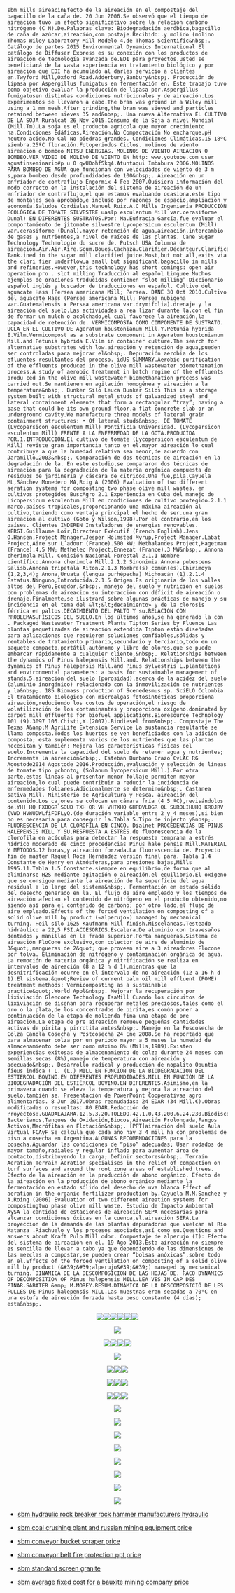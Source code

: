 
```
sbm mills aireacinEfecto de la aireación en el compostaje del bagacillo de la caña de. 20 Jun 2006.Se observó que el tiempo de aireación tuvo un efecto significativo sobre la relación carbono nitrógeno (C N).De.Palabras clave: Biodegradación aeróbica,bagacillo de caña de azúcar,aireación,com postaje.Recibido:.y molido (molino Thomas Wiley Laboratory Mill Modelo 4,de Thomas Scientific&nbsp;. Catálogo de partes 2015 Environmental Dynamics International El catálogo de Diffuser Express es su conexión con los productos de aireación de tecnología avanzada de.EDI para proyectos.usted se beneficiará de la vasta experiencia en tratamiento biológico y por aireación que EDI ha acumulado al darles servicio a clientes en.Twyford Mill,Oxford Road.Adderbury,Banbury&nbsp;. Producción de lipasa por Aspergillus fumigatus en fermentación en. Este trabajo tuvo como objetivo evaluar la producción de lipasa por.Aspergillus fumigatusen distintas condiciones nutricionales y de aireación.Los experimentos se llevaron a cabo.The bran was ground in a Wiley mill using a 1 mm mesh.After grinding,the bran was sieved and particles retained between sieves 35 and&nbsp;. Una nueva Alternativa EL CULTIVO DE LA SOJA Ruralcat 26 Nov 2015.Consumo de la Soja a nivel Mundial (Mill.Tm).La soja es el producto agrícola que mayor crecimiento ha.Condiciones Edáficas.Aireación.No Compactación No encharque.pH neutro acido.No Cal No piedras grandes. Condiciones Climáticas.15 18ºC siembra.25ºC floración.Fotoperiodos Ciclos. molinos de viento aireacion o bombeo NITSU ENERGIAS. MOLINOS DE VIENTO AIREACION O BOMBEO.VER VIDEO DE MOLINO DE VIENTO EN http: www.youtube.com user agustinseminario#p u 0 qwUDohf5kq4.Atuntaqui Imbabura 2006.MOLINOS PARA BOMBEO DE AGUA que funcionan con velocidades de viento de 3 m s,para bombeo desde profundidades de 100&nbsp;. Aireación en un enfriador de contraflujo Engormix 4 Feb 2007.Quisiera información del modo correcto en la instalación del sistema de aireación de un enfriador de contraflujo,el que estamos evaluando ocasiona.este tipo de montajes sea aprobado,e incluso por razones de espacio,ampliación y economía.Saludos Cordiales.Manuel Ruiz.A.C Mills Ingeniería PRODUCCIÓN ECOLÓGICA DE TOMATE SILVESTRE uaslp esculentum Mill var.cerasiforme Dunal) EN DIFERENTES SUSTRATOS.Por: Ma.Eufracia García.fue evaluar el comportamiento de jitomate silvestre Lycopersicum esculentum (Mill) var.cerasiforme (Dunal).mayor retención de agua,aireación,intercambio de gases y nutrientes,a nivel de raíces de las plantas. Cane Sugar Technology Technologie du sucre de. Putsch USA Columna de aireación.Air.Air.Aire.Scum.Boues.Cachaza.Clarifier.Décanteur.Clarificador.Mixing Tank.ined in the sugar mill clarified juice.Most,but not all,exits via the clari fier underflow,a small but significant.bagacillo in mills and refineries.However,this technology has short comings: open air operation pro . slot milling Traducción al español Linguee Muchos ejemplos de oraciones traducidas contienen “slot milling” Diccionario español inglés y buscador de traducciones en español. Cultivo del aguacate Hass (Persea americana Mill; Persea. DANE 30 Oct 2010.Cultivo del aguacate Hass (Persea americana Mill; Persea nubigena var.Guatemalensis x Persea americana var.drymifolia).drenaje y la aireación del suelo.Las actividades a rea lizar durante la.con el fin de formar un mulch o acolchado,el cual favorece la aireación,la capacidad de retención de. VERMICOMPOSTA COMO COMPONENTE DE SUSTRATO. UCLA EN EL CULTIVO DE Ageratum houstonianum Mill.Y.Petunia hybrida E.Vilm.Vermicompost as a substrate component in Ageratum houstonianum Mill.and Petunia hybrida E.Vilm in container culture.The search for alternative substrates with low.aireación y retención de agua,pueden ser controladas para mejorar el&nbsp;. Depuración aerobia de los efluentes resultantes del proceso. idUS SUMMARY.Aerobic purification of the effluents produced in the olive mill wastewater biomethanation process.A study of aerobic treatment in batch regime of the effluents produ ced in the olive mill wastewater biomethanation process was carried out.Se mantienen en agitación homogénea y aireación a la temperatura&nbsp;. Bunker Silo Leuca Bunker Silos This is a storage system built with structural metal studs of galvanized steel and lateral containment elements that form a rectangular “tray”; having a base that could be its own ground floor,a flat concrete slab or an underground cavity.We manufacture three models of lateral grain containment structures: • Of lateral studs&nbsp;. DE TOMATE (Lycopersicon esculentum Mill) Pontificia Universidad. (Lycopersicon esculentum Mill) FRENTE A LA ENFERMEDAD DE LA GOTA.PRODUCIDA POR.1.INTRODUCCIÓN.El cultivo de tomate (Lycopersicon esculentum de Mill) reviste gran importancia tanto en el.mayor aireación lo cual contribuye a que la humedad relativa sea menor,de acuerdo con Jaramillo,2003&nbsp;. Comparación de dos técnicas de aireación en la degradación de la. En este estudio,se compararon dos técnicas de aireación para la degradación de la materia orgánica compuesta de residuos de jardinería y cáscara de cítricos.Una fue,pila.Cayuela ML,Sánchez Monedero MA,Roig A (2006) Evaluation of two different aeration systems for composting two phase olive mill wastes. en cultivos protegidos BuscAgro 2.1 Experiencia en Cuba del manejo de Licopersicum esculentum Mill en condiciones de cultivo protegido.2.1.1 marco.países tropicales,proporcionando una máxima aireación al cultivo,teniendo como ventaja principal el hecho de ser.una gran aireación al cultivo (Goto y Wilson,1998).Por el contrario,en los países. Clientes INDEREN Instaladores de energias renovables. XERGI.Guillaume Loir,Directeur Exécutif (French English).Jens O.Hansen,Project Manager.Jesper Holmsted Myrup,Project Manager.Labat Project,Aire sur L´adour (France).500 kW; Methalandes Project,Hagetmau (France).4,5 MW; Methelec Project,Ennezat (France).3 MW&nbsp;. Annona cherimola Mill. Comisión Nacional Forestal 2.1.1 Nombre científico.Annona cherimola Mill.2.1.2 Sinonimia.Annona pubescens Salisb.Annona tripetala Aiton.2.1.3 Nombre(s) común(es).Chirimoya (1,2,3,4); Anona,Uruata (lengua purhépecha) Michoacán (1).2.1.4 Estatus.Ninguno,Introducida.2.1.5 Origen.Es originaria de los valles altos del Perú,Ecuador,&nbsp;. manejo del suelo y nutrición en suelos con problemas de aireacion su interacción con déficit de aireación o drenaje.Finalmente,se ilustrará sobre algunas prácticas de manejo y su incidencia en el tema del &lt;&lt;decaimiento» y de la clorosis férrica en paltos.DECAIMIENTO DEL PALTO Y su.RELACIÓN CON PROBLEMAS.FÍSICOS DEL SUELO.En los últimos años,se ha generado la con . Packaged Wastewater Treatment Plants Tipton Series by Fluence Las plantas paquetizadas de aireación extendida Tipton están diseñadas para aplicaciones que requieren soluciones confiables,sólidas y rentables de tratamiento primario,secundario y terciario,todo en un paquete compacto,portátil,autónomo y libre de olores,que se puede embarcar rápidamente a cualquier cliente,&nbsp;. Relationships between the dynamics of Pinus halepensis Mill.and. Relationships between the dynamics of Pinus halepensis Mill.and Pinus sylvestris L.plantations and environmental parameters: a basis for sustainable management of stands.5.aireación del suelo (porosidad),acerca de la acidez del suelo (aluminio inorgánico) relacionado con la inmovilización de nutrientes y la&nbsp;. 185 Biomass production of Scenedesmus sp. SciELO Colombia El tratamiento biológico con microalgas fotosintéticas proporciona aireación,reduciendo los costos de operación,el riesgo de volatilización de los contaminantes y proporciona oxígeno.dominated by carpet mill effluents for biofuel applications.Bioresource Technology 101 (9).3097 105.Chisti,Y.(2007).Biodiesel from&nbsp;. Compostaje The Texas A&amp;M AgriLife Extension Service La sustancia resultante se llama composta.Todos los huertos se ven beneficiados con la adición de composta; esta suplementa varios de los nutrientes que las plantas necesitan y también: Mejora las características físicas del suelo.Incrementa la capacidad del suelo de retener agua y nutrientes; Incrementa la aireación&nbsp;. Esteban Burbano Erazo CvLAC RG Agostode2014 Agostode 2016.Producción,evaluación y selección de líneas de tomate tipo ¿chonto¿ (Solanum lycopersicum Mill.).Por otra parte,estas líneas al presentar menor follaje permiten mayor aireación,lo cual puede contribuir a reducir la incidencia de enfermedades foliares.Adicionalmente se determino&nbsp;. Castanea sativa Mill. Ministerio de Agricultura y Pesca. aireación del contenido.Los cajones se colocan en cámara fría (4 5 ºC),revisándolos de.YH] HQ FXDQGR SDUD TXH QR VH VHTXHQ GHPDVLDGR QL SUROLIHUHQ KRQJRV (VWD HVWUDWLfiFDFLyQ.(de duración variable entre 2 y 4 meses),si bien no es necesaria para conseguir la.Tabla 5.Tipo de injerto y&nbsp;. FLUORESCENCIA DE LA CLOROFILA EN CINCO. Dialnet PROCEDENCIAS DE PINUS HALEPENSIS MILL Y SU.RESPUESTA A ESTRÉS.de fluorescencia de la clorofila en acículas para detectar la respuesta temprana a estrés hídrico moderado de cinco procedencias Pinus hale pensis Mill.MATERIAL Y MÉTODOS.12 horas,y aireación forzada.La fluorescencia de. Proyecto fin de master Raquel Roca Hernández versión final para. Tabla 1.4 Constante de Henry en Atmósferas,para presiones bajas,Mills 1995.11.Tabla 1.5 Constante.siempre en equilibrio,de forma que al eliminarse H2S mediante agitación o aireación,el equilibrio.El oxígeno que se consigue mediante la aireación de la superficie del agua residual a lo largo del sistema&nbsp;. Fermentación en estado sólido del desecho generado en la. El flujo de aire empleado y los tiempos de aireación afectan el contenido de nitrógeno en el producto obtenido,no siendo así para el contenido de carbono; por otro lado,el flujo de aire empleado.Effects of the forced ventilation on composting of a solid olive mill by product («alperujo») managed by mechanical turning. Heil silo 1625 Kaufmann Mill finish.Misceláneas.Testeado hidráulico a 22,5 PSI.ACCESORIOS.Escalera.De aluminio con travesaños dentados y manillas en la frada superior.Porta mangueras.Sistema de aireación FloCone exclusivo,con colector de aire de aluminio de 3&quot;,mangueras de 2&quot; que proveen aire a 3 aireadores Flocone por tolva. Eliminación de nitrógeno y contaminación orgánica de agua. La remoción de materia orgánica y nitrificación se realiza en intervalos de aireación (8 a 12 h d 1),mientras que la desnitrificación ocurre en el intervalo de no aireación (12 a 16 h d 1).El sistema.&quot;Review of current palm oil mill effluent (POME) treatment methods: Vermicomposting as a sustainable practice&quot;.World Appl&nbsp;. Mejorar la recuperación por lixiviación Glencore Technology IsaMill Cuando los circuitos de lixiviación se diseñan para recuperar metales preciosos,tales como el oro o la plata,de los concentrados de pirita,es común poner a continuación de la etapa de molienda fina una etapa de pre aireación.La etapa de pre aireación remueve pequeñas cantidades activas de pirita y pirrotita antes&nbsp;. Manejo en la Poscosecha de Colza Canola Cosecha y Postcosecha 24 Ene 2008.Se ha reportado que para almacenar colza por un periodo mayor a 5 meses la humedad de almacenamiento debe ser como máximo 8% (Mills,1989).Existen experiencias exitosas de almacenamiento de colza durante 24 meses con semillas secas (8%),manejo de temperatura con aireación y adecuado&nbsp;. Desarrollo radical y producción de nopalito Opuntia fieus indica ( L. (L.) MILL EN FUNCION DE LA BIODEGRADACION DEL ESTIERCOL BOVINO.EN DIFERENTES PROFUNDIDADES.MILL EN FUNCIÓN DE LA BIODEGRADACIÓN DEL ESTIÉRCOL BOVINO.EN DIFERENTES.Asimismo,en la primavera cuando se eleva la temperatura y mejora la aireación del suelo,también se. Presentación de PowerPoint Cooperativas agro alimentarias. 8 Jun 2017.Obras reanudadas: 24 EDAR (34 Mill.€).Obras modificadas o resueltas: 80 EDAR.Redacción de Proyectos:.GUADALAJARA.12.5.3.20.TOLEDO.42.1.0.43.200.6.24.230.Biodiscos,Lechos Bacterianos,Tanques de Oxidación,Biocos,Aireación Prolongada,Fangos Activos,Macrófitas en Flotación&nbsp;. ‎[PPT]‎aireación del suelo Aula Virtual FCAyF Se calcula que cada año hay 3 4 mill ha con problemas de piso a cosecha en Argentina.ALGUNAS RECOMENDACIONES para la cosecha.Aguardar las condiciones de “piso” adecuadas; Usar rodados de mayor tamaño,radiales y regular inflado para aumentar área de contacto,distribuyendo la carga; Definir sectores&nbsp;. Terrain Aeration Terrain Aeration specialises in the relief of compaction on turf surfaces and around the root zone areas of established trees. Efecto de la aireación en la producción de abono orgánico. Efecto de la aireación en la producción de abono orgánico mediante la fermentación en estado sólido del desecho de uva blanca Effect of aeration in the organic fertilizer production by.Cayuela M.M.Sanchez y A.Roing (2006) Evaluation of two different aireation systems for compostingtwo phase olive mill waste. Estudio de Impacto Ambiental AySA la cantidad de estaciones de aireación SEPA necesarias para alcanzar condiciones óxicas en la cuenca,el.aireación SEPA.La proyección de la demanda de las plantas depuradoras que vuelcan al Río Matanza .Riachuelo y los procesos asociados,así como su.Questions and answers about Kraft Pulp Mill odor. Compostaje de alperujo (I): Efecto del sistema de aireación en el. 19 Ago 2013.Esta aireación no siempre es sencilla de llevar a cabo ya que dependiendo de las dimensiones de las mezclas a compostar,se pueden crear “bolsas anóxicas”,sobre todo en el.Effects of the forced ventilation on composting of a solid olive mill by product (&#39;&#39;alperujo&#39;&#39;) managed by mechanical turning. DINAMICA DE LA DESCOMPOSICION DE LAS HOJAS DE. RACO DYNAMICS OF DECOMPOSITION OF Pinus halepensis MILL.LEA VES IN CAP DES PINAR.SABATER &amp; M.MOREY.RESUM.DINÁMICA DE LA DESCOMPOSICIÓ DE LES FULLES DE Pinus halepensis MILL.Las muestras eran secadas a 70°C en una estufa de aireación forzada hasta peso constante (4 días); esta&nbsp;. 
```

<div align="center">
  
<a rel="nofollow" href="https://m.shibang-china.com?f=github&k=sbm+mills+aireacin"><img src="https://static.shibang-china.com/en/l.png"></a><img src="https://static.shibang-china.com/en/hw.png"><a rel="nofollow" href="https://m.shibang-china.com/product/?f=github&k=sbm+mills+aireacin"><img src="https://static.shibang-china.com/en/p.png"></a><a rel="nofollow" href="https://m.shibang-china.com/cases/?f=github&k=sbm+mills+aireacin"><img src="https://static.shibang-china.com/en/c.png"></a><a rel="nofollow" href="https://m.shibang-china.com/news/?f=github&k=sbm+mills+aireacin"><img src="https://static.shibang-china.com/en/n.png"></a><a rel="nofollow" href="https://m.shibang-china.com?f=github&k=sbm+mills+aireacin"><img src="https://static.shibang-china.com/en/m.png"></a>

<a rel="nofollow" href="https://m.shibang-china.com/product/?f=github&k=sbm+mills+aireacin"><img src="https://static.shibang-china.com/en/b.jpg"></a>
  
<a rel="nofollow" href="https://m.shibang-china.com/solution-aggregate.html?f=github&k=sbm+mills+aireacin"><img src="https://static.shibang-china.com/en/a.jpg"></a><a rel="nofollow" href="https://m.shibang-china.com/solution-mine.html?f=github&k=sbm+mills+aireacin"><img src="https://static.shibang-china.com/en/m.jpg"></a><a rel="nofollow" href="https://m.shibang-china.com/solution-mill.html?f=github&k=sbm+mills+aireacin"><img src="https://static.shibang-china.com/en/g.jpg"></a><a rel="nofollow" href="https://m.shibang-china.com/solution-epc.html?f=github&k=sbm+mills+aireacin"><img src="https://static.shibang-china.com/en/e.jpg"></a>

<a rel="nofollow" href="https://m.shibang-china.com/product/?f=github&k=sbm+mills+aireacin"><img src="https://static.shibang-china.com/en/a-p.png"></a>

<a rel="nofollow" href="https://m.shibang-china.com/product/crusher/c6x.html?f=github&k=sbm+mills+aireacin"><img src="https://static.shibang-china.com/en/j.jpg"></a><a rel="nofollow" href="https://m.shibang-china.com/product/crusher/ci5x.html?f=github&k=sbm+mills+aireacin"><img src="https://static.shibang-china.com/en/i.jpg"></a><a rel="nofollow" href="https://m.shibang-china.com/product/crusher/hst.html?f=github&k=sbm+mills+aireacin"><img src="https://static.shibang-china.com/en/c.jpg"></a>

<a rel="nofollow" href="https://m.shibang-china.com/product/mill/mtw.html?f=github&k=sbm+mills+aireacin"><img src="https://static.shibang-china.com/en/mtw.jpg"></a><a rel="nofollow" href="https://m.shibang-china.com/product/mill/scm.html?f=github&k=sbm+mills+aireacin"><img src="https://static.shibang-china.com/en/scm.jpg"></a><a rel="nofollow" href="https://m.shibang-china.com/product/mill/lm.html?f=github&k=sbm+mills+aireacin"><img src="https://static.shibang-china.com/en/lm.jpg"></a>

<a rel="nofollow" href="https://m.shibang-china.com/product/sand/vsi6x.html?f=github&k=sbm+mills+aireacin"><img src="https://static.shibang-china.com/en/6x.jpg"></a><a rel="nofollow" href="https://m.shibang-china.com/product/sand/vu.html?f=github&k=sbm+mills+aireacin"><img src="https://static.shibang-china.com/en/vu.jpg"></a><a rel="nofollow" href="https://m.shibang-china.com/product/mobile/klun.html?f=github&k=sbm+mills+aireacin"><img src="https://static.shibang-china.com/en/k.jpg"></a>

<a rel="nofollow" href="https://m.shibang-china.com/cases/?f=github&k=sbm+mills+aireacin"><img src="https://static.shibang-china.com/en/case.png"></a>

<a rel="nofollow" href="https://m.shibang-china.com/cases/aggregate/202.html?f=github&k=sbm+mills+aireacin"><img src="https://static.shibang-china.com/en/c-1.jpg"></a>

<a rel="nofollow" href="https://m.shibang-china.com/cases/aggregate/203.html?f=github&k=sbm+mills+aireacin"><img src="https://static.shibang-china.com/en/c-2.jpg"></a>

<a rel="nofollow" href="https://m.shibang-china.com/cases/mill/123.html?f=github&k=sbm+mills+aireacin"><img src="https://static.shibang-china.com/en/c-3.jpg"></a>

<a rel="nofollow" href="https://m.shibang-china.com/contact_us.html?f=github&k=sbm+mills+aireacin"><img src="https://static.shibang-china.com/en/contact.png"></a>

<a rel="nofollow" href="https://swt.shibang-china.com/?f=github&k=sbm+mills+aireacin"><img src="https://static.shibang-china.com/en/chat.png"></a>

<a rel="nofollow" href="https://whatsapp.shibangsoft.com/WhatsApp.php?f=github&k=sbm+mills+aireacin"><img src="https://static.shibang-china.com/en/whatsapp.png"></a>

<a rel="nofollow" href="https://m.shibang-china.com/?f=github&k=sbm+mills+aireacin"><img src="https://static.shibang-china.com/en/website.png"></a>

</div>


* [sbm hydraulic rock breaker rock hammer manufacturers hydraulic](sbm%20hydraulic%20rock%20breaker%20rock%20hammer%20manufacturers%20hydraulic.md)

* [sbm coal crushing plant and russian mining equipment price](sbm%20coal%20crushing%20plant%20and%20russian%20mining%20equipment%20price.md)

* [sbm conveyor bucket scraper price](sbm%20conveyor%20bucket%20scraper%20price.md)

* [sbm conveyor belt fire protection ppt price](sbm%20conveyor%20belt%20fire%20protection%20ppt%20price.md)

* [sbm standard screen granite](sbm%20standard%20screen%20granite.md)

* [sbm average fixed cost for a bauxite mining company price](sbm%20average%20fixed%20cost%20for%20a%20bauxite%20mining%20company%20price.md)